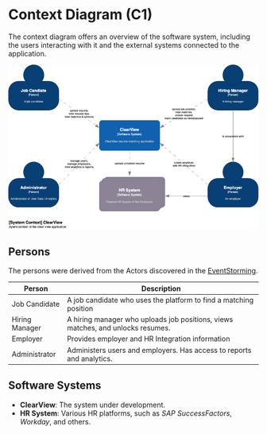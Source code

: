# Context Diagram (C1)

The context diagram offers an overview of the software system, including the users interacting with it and the external systems connected to the application.

![Context Diagram](/C4/images/C1-Context.png)

## Persons
The persons were derived from the Actors discovered in the [EventStorming](/EventStorming).

| **Person**         | **Description**                                         |
|--------------------|---------------------------------------------------------|
| Job Candidate      | A job candidate who uses the platform to find a matching position |
| Hiring Manager     | A hiring manager who uploads job positions, views matches, and unlocks resumes.  |
| Employer           | Provides employer and HR Integration information |
| Administrator      | Administers users and employers. Has access to reports and analytics. |


## Software Systems
- **ClearView**: The system under development.
- **HR System**: Various HR platforms, such as *SAP SuccessFactors*, *Workday*, and others.

